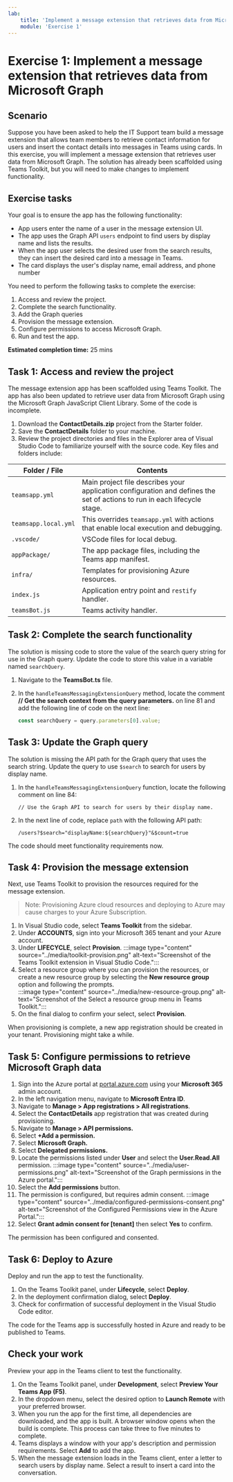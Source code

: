 ```yaml
---
lab:
    title: 'Implement a message extension that retrieves data from Microsoft Graph'
    module: 'Exercise 1'
---
```


# Exercise 1: Implement a message extension that retrieves data from Microsoft Graph

## Scenario

Suppose you have been asked to help the IT Support team build a message extension that allows team members to retrieve contact information for users and insert the contact details into messages in Teams using cards.  In this exercise, you will implement a message extension that retrieves user data from Microsoft Graph.  The solution has already been scaffolded using Teams Toolkit, but you will need to make changes to implement functionality.

## Exercise tasks

Your goal is to ensure the app has the following functionality:

- App users enter the name of a user in the message extension UI.
- The app uses the Graph API `users` endpoint to find users by display name and lists the results.
- When the app user selects the desired user from the search results, they can insert the desired card into a message in Teams.
- The card displays the user's display name, email address, and phone number

You need to perform the following tasks to complete the exercise:

1. Access and review the project.
2. Complete the search functionality.
3. Add the Graph queries
4. Provision the message extension.
5. Configure permissions to access Microsoft Graph.
6. Run and test the app.

**Estimated completion time:** 25 mins

## Task 1: Access and review the project

The message extension app has been scaffolded using Teams Toolkit.  The app has also been updated to retrieve user data from Microsoft Graph using the Microsoft Graph JavaScript Client Library.  Some of the code is incomplete.

1. Download the **ContactDetails.zip** project from the Starter folder.
2. Save the **ContactDetails** folder to your machine.  
3. Review the project directories and files in the Explorer area of Visual Studio Code to familiarize yourself with the source code.  Key files and folders include:

| Folder / File | Contents |
| --- | --- |
| `teamsapp.yml` | Main project file describes your application configuration and defines the set of actions to run in each lifecycle stage. |
| `teamsapp.local.yml` | This overrides `teamsapp.yml` with actions that enable local execution and debugging. |
| `.vscode/` | VSCode files for local debug. |
| `appPackage/` | The app package files, including the Teams app manifest. |
| `infra/` | Templates for provisioning Azure resources. |
| `index.js` | Application entry point and `restify` handler. |
| `teamsBot.js` | Teams activity handler.  |

## Task 2: Complete the search functionality

The solution is missing code to store the value of the search query string for use in the Graph query.  Update the code to store this value in a variable named  `searchQuery`.

1. Navigate to the **TeamsBot.ts** file.
2. In the `handleTeamsMessagingExtensionQuery` method, locate the comment **// Get the search context from the query parameters.** on line 81 and add the following line of code on the next line:

    ```JavaScript
    const searchQuery = query.parameters[0].value;
    ```

## Task 3: Update the Graph query

The solution is missing the API path for the Graph query that uses the search string.  Update the query to use `$search` to search for users by display name.

1. In the `handleTeamsMessagingExtensionQuery` function, locate the following comment on line 84:

      `// Use the Graph API to search for users by their display name.`

2. In the next line of code, replace `path` with the following API path:

     `/users?$search="displayName:${searchQuery}"&$count=true`

The code should meet functionality requirements now.

## Task 4: Provision the message extension

Next, use Teams Toolkit to provision the resources required for the message extension.

> Note: Provisioning Azure cloud resources and deploying to Azure may cause charges to your Azure Subscription.

1. In Visual Studio code, select  **Teams Toolkit** from the sidebar.
2. Under **ACCOUNTS**, sign into your Microsoft 365 tenant and your Azure account.
3. Under **LIFECYCLE**, select **Provision**.
    :::image type="content" source="../media/toolkit-provision.png" alt-text="Screenshot of the Teams Toolkit extension in Visual Studio Code.":::
4. Select a resource group where you can provision the resources, or create a new resource group by selecting the **New resource group** option and following the prompts.  
    :::image type="content" source="../media/new-resource-group.png" alt-text="Screenshot of the Select a resource group menu in Teams Toolkit.":::
5. On the final dialog to confirm your select, select **Provision**.

When provisioning is complete, a new app registration should be created in your tenant. Provisioning might take a while.

## Task 5: Configure permissions to retrieve Microsoft Graph data

1. Sign into the Azure portal at [portal.azure.com](portal.azure.com) using your **Microsoft 365** admin account.
2. In the left navigation menu, navigate to **Microsoft Entra ID**.
3. Navigate to **Manage > App registrations > All registrations**.
4. Select the **ContactDetails** app registration that was created during provisioning.
5. Navigate to **Manage > API permissions.**
6. Select **+Add a permission.**
7. Select **Microsoft Graph.**
8. Select **Delegated permissions.**
9. Locate the permissions listed under **User** and select the **User.Read.All** permission.
    :::image type="content" source="../media/user-permissions.png" alt-text="Screenshot of the Graph permissions in the Azure portal.":::
10. Select the **Add permissions** button.
11. The permission is configured, but requires admin consent.
    :::image type="content" source="../media/configured-permissions-consent.png" alt-text="Screenshot of the Configured Permissions view in the Azure Portal.":::
12. Select **Grant admin consent for [tenant]** then select **Yes** to confirm.

The permission has been configured and consented.

## Task 6: Deploy to Azure

Deploy and run the app to test the functionality.

1. On the Teams Toolkit panel, under **Lifecycle**, select **Deploy**.
2. In the deployment confirmation dialog, select **Deploy**.
3. Check for confirmation of successful deployment in the Visual Studio Code editor.

The code for the Teams app is successfully hosted in Azure and ready to be published to Teams.

## Check your work

Preview your app in the Teams client to test the functionality.

1. On the Teams Toolkit panel, under **Development**, select **Preview Your Teams App (F5)**.
2. In the dropdown menu, select the desired option to **Launch Remote** with your preferred browser.
3. When you run the app for the first time, all dependencies are downloaded, and the app is built. A browser window opens when the build is complete. This process can take three to five minutes to complete.
4. Teams displays a window with your app's description and permission requirements.  Select **Add** to add the app.
5. When the message extension loads in the Teams client, enter a letter to search users by display name.  Select a result to insert a card into the conversation.
